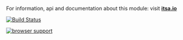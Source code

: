 For information, api and documentation about this module: visit <b><a href="http://itsa.io">itsa.io</a></b>

[![Build Status](https://travis-ci.org/itsa/scrollable.svg?branch=master)](https://travis-ci.org/itsa/scrollable)

[![browser support](https://ci.testling.com/itsa/scrollable.png)](https://ci.testling.com/itsa/scrollable)